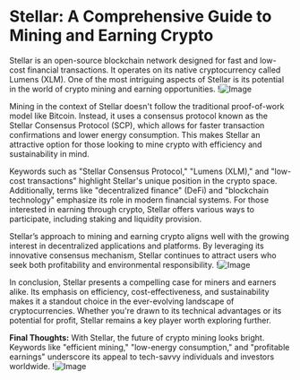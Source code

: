 # Stellar: A Comprehensive Guide to Mining and Earning Crypto

Stellar is an open-source blockchain network designed for fast and low-cost financial transactions. It operates on its native cryptocurrency called Lumens (XLM). One of the most intriguing aspects of Stellar is its potential in the world of crypto mining and earning opportunities. !![Image](https://github.com/user-attachments/assets/590b50a7-4459-4e76-8a31-559aed223621)

Mining in the context of Stellar doesn't follow the traditional proof-of-work model like Bitcoin. Instead, it uses a consensus protocol known as the Stellar Consensus Protocol (SCP), which allows for faster transaction confirmations and lower energy consumption. This makes Stellar an attractive option for those looking to mine crypto with efficiency and sustainability in mind.

Keywords such as "Stellar Consensus Protocol," "Lumens (XLM)," and "low-cost transactions" highlight Stellar's unique position in the crypto space. Additionally, terms like "decentralized finance" (DeFi) and "blockchain technology" emphasize its role in modern financial systems. For those interested in earning through crypto, Stellar offers various ways to participate, including staking and liquidity provision.

Stellar’s approach to mining and earning crypto aligns well with the growing interest in decentralized applications and platforms. By leveraging its innovative consensus mechanism, Stellar continues to attract users who seek both profitability and environmental responsibility. !![Image](https://github.com/user-attachments/assets/590b50a7-4459-4e76-8a31-559aed223621)

In conclusion, Stellar presents a compelling case for miners and earners alike. Its emphasis on efficiency, cost-effectiveness, and sustainability makes it a standout choice in the ever-evolving landscape of cryptocurrencies. Whether you're drawn to its technical advantages or its potential for profit, Stellar remains a key player worth exploring further. 

**Final Thoughts:** With Stellar, the future of crypto mining looks bright. Keywords like "efficient mining," "low-energy consumption," and "profitable earnings" underscore its appeal to tech-savvy individuals and investors worldwide. !![Image](https://github.com/user-attachments/assets/590b50a7-4459-4e76-8a31-559aed223621)